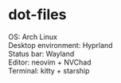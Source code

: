 # dot-files

OS: Arch Linux\
Desktop environment: Hyprland\
Status bar: Wayland\
Editor: neovim + NVChad\
Terminal: kitty + starship


